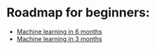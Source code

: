 # Roadmap for beginners:
- [Machine learning in 6 months](https://youtu.be/MOdlp1d0PNA?t=3)
- [Machine learning in 3 months](https://www.youtube.com/watch?v=Cr6VqTRO1v0)
